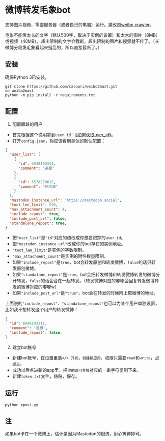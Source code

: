 # 微博转发毛象bot

支持图片视频，需要服务器（或者自己的电脑）运行。魔改自[weibo crawler](https://github.com/dataabc/weibo-crawler)。

毛象不能传太长的文字（默认500字，取决于实例的设置）和太大的图片（8MB）或视频（40MB），超出限制的文字会截断，超出限制的图片和视频就不传了。（长微博分段发毛象看起来挺乱的，所以直接截断了。）

## 安装

确保Python 3已安装。

```shell
git clone https://github.com/casouri/weibo2mast.git
cd weibo2mast
python -m pip install -r requirements.txt
```

## 配置

1. 配置跟踪的用户
- 首先根据这个说明拿到`user_id`：[《如何获取user_id》](https://github.com/dataabc/weibo-crawler#如何获取user_id)。
- 打开`config.json`，你应该看到类似的默认配置：
```json
{
  "user_list": [
    {
      "id": 6048193311,
      "comment": "速报"
    },
    {
      "id": 6578279612,
      "comment": "任地域"
    }
  ],
  "mastodon_instance_url": "https://mastodon.social",
  "toot_len_limit": 500,
  "max_attachment_count": 4,
  "include_repost": true,
  "include_post_url": false,
  "standalone_repost": true,
}
```
- 把`"user_list"`里`"id"`对应的值改成你想要跟踪的`user_id`。
- 把`"mastodon_instance_url"`改成你的bot存在的实例地址。
- `"toot_len_limit"`是实例的字数限制。
- `"max_attachment_count"`是实例的附件数量限制。
- 如果`"include_repost"`是`true`，bot会转发原创和转发微博，`false`的话只转发原创微博。
- 如果`"standalone_repost"`是`true`，bot会把转发微博和转发微博转发的微博分开转发，`false`的话会合在一起转发。（转发微博对应的嘟嘟会回复转发微博转发的微博对应的嘟嘟w）
- 如果`"include_post_url"`是`"true"`，bot会在转发的时候附上原微博的地址。

上面说的`"include_repost"`、`"standalone_repost"`也可以为某个用户单独设置，比如我不想转发这个用户的转发微博：

```json
{
  "id": 6048193311,
  "comment": "速报",
  "include_repost": false,
}
```

2. 建立bot帐号
- 新建bot帐号，在设置里选`</> 开发`，`创建新应用`，权限只需要`read`和`write`，点`提交`。
- 成功以后点进新的app里，把`你的访问令牌`对应的一串字符复制下来。
- 新建`token.txt`文件，粘贴，保存。

## 运行

```shell
python xpost.py
```

## 注

如果bot卡在一个微博上，估计是因为Mastodon的限流，耐心等待即可。
